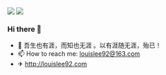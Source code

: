 <img align="center" src="https://github-readme-stats.vercel.app/api?username=louislee92&show_icons=true" />
<img align="center" src="https://github-readme-stats.vercel.app/api/top-langs/?username=louislee92&layout=compact&langs_count=8" />

 ### Hi there 👋

- 🌱 吾生也有涯，而知也无涯 。以有涯随无涯，殆已！
- 📫 How to reach me: louislee92@163.com
- ✈ http://louislee92.com
<!--
Here are some ideas to get you started:
- 🔭 I’m currently working on ...
- 🌱 I’m currently learning ...
- 👯 I’m looking to collaborate on ...
- 🤔 I’m looking for help with ...
- 💬 Ask me about ...
- 📫 How to reach me: ...
- 😄 Pronouns: ...
- ⚡ Fun fact: ...
-->

